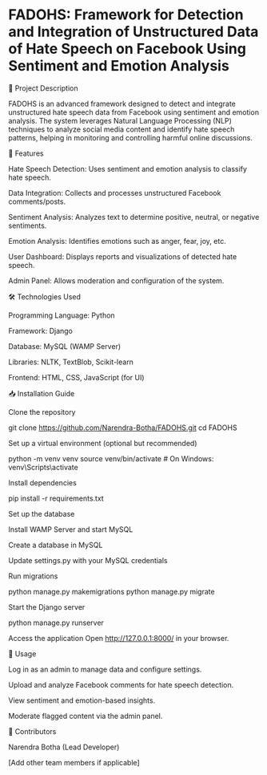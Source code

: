 # FADOHS: Framework for Detection and Integration of Unstructured Data of Hate Speech on Facebook Using Sentiment and Emotion Analysis
📌 Project Description

FADOHS is an advanced framework designed to detect and integrate unstructured hate speech data from Facebook using sentiment and emotion analysis. The system leverages Natural Language Processing (NLP) techniques to analyze social media content and identify hate speech patterns, helping in monitoring and controlling harmful online discussions.

🚀 Features

Hate Speech Detection: Uses sentiment and emotion analysis to classify hate speech.

Data Integration: Collects and processes unstructured Facebook comments/posts.

Sentiment Analysis: Analyzes text to determine positive, neutral, or negative sentiments.

Emotion Analysis: Identifies emotions such as anger, fear, joy, etc.

User Dashboard: Displays reports and visualizations of detected hate speech.

Admin Panel: Allows moderation and configuration of the system.

🛠️ Technologies Used

Programming Language: Python

Framework: Django

Database: MySQL (WAMP Server)

Libraries: NLTK, TextBlob, Scikit-learn

Frontend: HTML, CSS, JavaScript (for UI)

📥 Installation Guide

Clone the repository

git clone https://github.com/Narendra-Botha/FADOHS.git
cd FADOHS

Set up a virtual environment (optional but recommended)

python -m venv venv
source venv/bin/activate  # On Windows: venv\Scripts\activate

Install dependencies

pip install -r requirements.txt

Set up the database

Install WAMP Server and start MySQL

Create a database in MySQL

Update settings.py with your MySQL credentials

Run migrations

python manage.py makemigrations
python manage.py migrate

Start the Django server

python manage.py runserver

Access the application
Open http://127.0.0.1:8000/ in your browser.

🏃 Usage

Log in as an admin to manage data and configure settings.

Upload and analyze Facebook comments for hate speech detection.

View sentiment and emotion-based insights.

Moderate flagged content via the admin panel.

👥 Contributors

Narendra Botha (Lead Developer)

[Add other team members if applicable]
